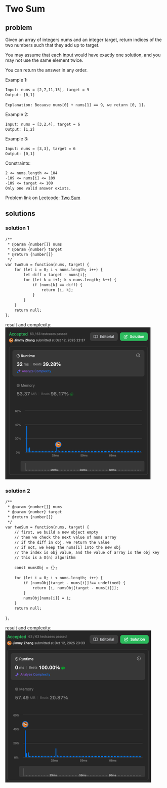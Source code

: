 # Two Sum

## problem

Given an array of integers nums and an integer target, return indices of the two numbers such that they add up to target.  
  

You may assume that each input would have exactly one solution, and you may not use the same element twice.  
  
You can return the answer in any order.  

Example 1:
```
Input: nums = [2,7,11,15], target = 9
Output: [0,1]

Explanation: Because nums[0] + nums[1] == 9, we return [0, 1].
```

Example 2:
```
Input: nums = [3,2,4], target = 6
Output: [1,2]
```

Example 3:
```
Input: nums = [3,3], target = 6
Output: [0,1]
```

Constraints:
```
2 <= nums.length <= 104
-109 <= nums[i] <= 109
-109 <= target <= 109
Only one valid answer exists.
```

Problem link on Leetcode: [Two Sum](https://leetcode.com/problems/two-sum/)

## solutions

### solution 1
```
/**
 * @param {number[]} nums
 * @param {number} target
 * @return {number[]}
 */
var twoSum = function(nums, target) {
    for (let i = 0; i < nums.length; i++) {
        let diff = target - nums[i];
        for (let k = i+1; k < nums.length; k++) {
            if (nums[k] == diff) {
                return [i, k];
            }
        }
    }
    return null;
};
```

result and complexity:
![TWOSUM1](./img/twosum1.png)

### solution 2
```
/**
 * @param {number[]} nums
 * @param {number} target
 * @return {number[]}
 */
var twoSum = function(nums, target) {
    // first, we build a new object empty
    // then we check the next value of nums array 
    // if the diff in obj, we return the value
    // if not, we keep the nums[i] into the new obj
    // the index is obj value, and the value of array is the obj key
    // this is a O(n) algorithm 

    const numsObj = {};

    for (let i = 0; i < nums.length; i++) {
        if (numsObj[target - nums[i]]!== undefined) {
            return [i, numsObj[target - nums[i]]];
        }
        numsObj[nums[i]] = i;
    }
    return null;

};
```
  
result and complexity:
![TWOSUM2](./img/twosum2.png)